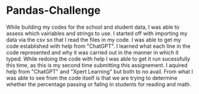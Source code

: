 # Pandas-Challenge

While building my codes for the school and student data, I was able to assess which vairiables and strings to use. I started off with importing my data via the csv so that I read the files in my code. I was able to get my code established with help from "ChatGPT". I learned what each line in the code represented and why it was carried out in the manner in which it typed. While redoing the code with help I was able to get it run sucessfully this time, as this is my second time submitting this assignement. I aquired help from "ChatGPT" and "Xpert Learning" but both to no avail. From what I was able to see from the code itself is that we are trying to determine whether the percentage passing or failng in students for reading and math.  
